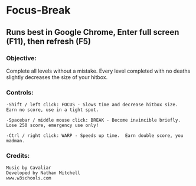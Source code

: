 # Focus-Break

## Runs best in Google Chrome, Enter full screen (F11), then refresh (F5)

### Objective:

Complete all levels without a mistake.  Every level completed with no deaths slightly decreases the size of your hitbox.

### Controls:

	-Shift / left click: FOCUS - Slows time and decrease hitbox size.  Earn no score, use in a tight spot.
	
	-Spacebar / middle mouse click: BREAK - Become invincible briefly.  Lose 250 score, emergency use only!
	
	-Ctrl / right click: WARP - Speeds up time.  Earn double score, you madman.

### Credits:

	Music by Cavaliar
	Developed by Nathan Mitchell
	www.w3schools.com
